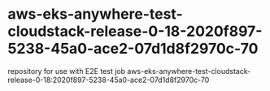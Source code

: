 # aws-eks-anywhere-test-cloudstack-release-0-18-2020f897-5238-45a0-ace2-07d1d8f2970c-70
repository for use with E2E test job aws-eks-anywhere-test-cloudstack-release-0-18:2020f897-5238-45a0-ace2-07d1d8f2970c-70

